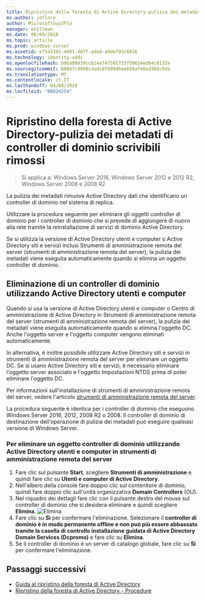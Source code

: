 ```yaml
---
title: Ripristino della foresta di Active Directory-pulizia dei metadati dei controller di dominio rimossi
ms.author: joflore
author: MicrosoftGuyJFlo
manager: mtillman
ms.date: 08/09/2018
ms.topic: article
ms.prod: windows-server
ms.assetid: e7543381-4081-407f-adad-a9de792c6616
ms.technology: identity-adds
ms.openlocfilehash: b9ba00939ccb2ee747501733fb9654edb4c8132e
ms.sourcegitcommit: b00d7c8968c4adc8f699dbee694afe6ed36bc9de
ms.translationtype: MT
ms.contentlocale: it-IT
ms.lasthandoff: 04/08/2020
ms.locfileid: "80824254"
---
```

# <a name="ad-forest-recovery---cleaning-metadata-of-removed-writable-domain-controllers"></a>Ripristino della foresta di Active Directory-pulizia dei metadati di controller di dominio scrivibili rimossi

>Si applica a: Windows Server 2016, Windows Server 2012 e 2012 R2, Windows Server 2008 e 2008 R2

La pulizia dei metadati rimuove Active Directory dati che identificano un controller di dominio nel sistema di replica.  

Utilizzare la procedura seguente per eliminare gli oggetti controller di dominio per i controller di dominio che si prevede di aggiungere di nuovo alla rete tramite la reinstallazione di servizi di dominio Active Directory.  
  
Se si utilizza la versione di Active Directory utenti e computer o Active Directory siti e servizi inclusi Strumenti di amministrazione remota del server (strumenti di amministrazione remota del server), la pulizia dei metadati viene eseguita automaticamente quando si elimina un oggetto controller di dominio.  

## <a name="deleting-a-domain-controller-using-active-directory-users-and-computers"></a>Eliminazione di un controller di dominio utilizzando Active Directory utenti e computer

Quando si usa la versione di Active Directory utenti e computer o Centro di amministrazione di Active Directory in Strumenti di amministrazione remota del server (strumenti di amministrazione remota del server), la pulizia dei metadati viene eseguita automaticamente quando si elimina l'oggetto DC. Anche l'oggetto server e l'oggetto computer vengono eliminati automaticamente.  

In alternativa, è inoltre possibile utilizzare Active Directory siti e servizi in strumenti di amministrazione remota del server per eliminare un oggetto DC. Se si usano Active Directory siti e servizi, è necessario eliminare l'oggetto server associato e l'oggetto Impostazioni NTDS prima di poter eliminare l'oggetto DC.  

Per informazioni sull'installazione di strumenti di amministrazione remota del server, vedere l'articolo [strumenti di amministrazione remota del server](https://docs.microsoft.com/windows-server/remote/remote-server-administration-tools).
  
La procedura seguente è identica per i controller di dominio che eseguono Windows Server 2016, 2012, 2008 R2 o 2008. Il controller di dominio di destinazione dell'operazione di pulizia dei metadati può eseguire qualsiasi versione di Windows Server.  
  
### <a name="to-delete-a-domain-controller-object-using-active-directory-users-and-computers-in-rsat"></a>Per eliminare un oggetto controller di dominio utilizzando Active Directory utenti e computer in strumenti di amministrazione remota del server  
  
1. Fare clic sul pulsante **Start**, scegliere **Strumenti di amministrazione** e quindi fare clic su **Utenti e computer di Active Directory**.  
2. Nell'albero della console fare doppio clic sul contenitore di dominio, quindi fare doppio clic sull'unità organizzativa **Domain Controllers** (OU).  
3. Nel riquadro dei dettagli fare clic con il pulsante destro del mouse sul controller di dominio che si desidera eliminare e quindi scegliere **Elimina**.
   ![Elimina](media/AD-Forest-Recovery-Cleaning-Metadata/delete1.png) 
4. Fare clic su **Sì** per confermare l'eliminazione. Selezionare il **controller di dominio è in modo permanente offline e non può più essere abbassato tramite la casella di controllo installazione guidata di Active Directory Domain Services (Dcpromo)** e fare clic su **Elimina**.  
5. Se il controller di dominio è un server di catalogo globale, fare clic su **Sì** per confermare l'eliminazione.  

## <a name="next-steps"></a>Passaggi successivi

- [Guida al ripristino della foresta di Active Directory](AD-Forest-Recovery-Guide.md)
- [Ripristino della foresta di Active Directory - Procedure](AD-Forest-Recovery-Procedures.md)
